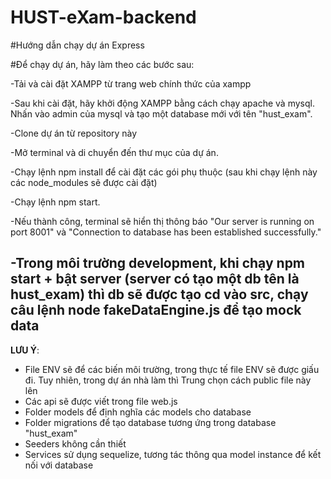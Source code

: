 # HUST-eXam-backend

#Hướng dẫn chạy dự án Express

#Để chạy dự án, hãy làm theo các bước sau:

-Tải và cài đặt XAMPP từ trang web chính thức của xampp

-Sau khi cài đặt, hãy khởi động XAMPP bằng cách chạy apache và mysql. Nhấn vào admin của mysql và tạo một database mới với tên "hust_exam".

-Clone dự án từ repository này

-Mở terminal và di chuyển đến thư mục của dự án.

-Chạy lệnh npm install để cài đặt các gói phụ thuộc (sau khi chạy lệnh này các node_modules sẽ được cài đặt)

-Chạy lệnh npm start.

-Nếu thành công, terminal sẽ hiển thị thông báo "Our server is running on port 8001" và "Connection to database has been established successfully."

-Trong môi trường development, khi chạy npm start + bật server (server có tạo một db tên là hust_exam) thì db sẽ được tạo
 cd vào src, chạy câu lệnh node fakeDataEngine.js để tạo mock data
---
**LƯU Ý**:
- File ENV sẽ để các biến môi trường, trong thực tế file ENV sẽ được giấu đi. Tuy nhiên, trong dự án nhà làm thì Trung chọn cách public file này lên
- Các api sẽ được viết trong file web.js
- Folder models để định nghĩa các models cho database
- Folder migrations để tạo database tương ứng trong database "hust_exam"
- Seeders không cần thiết
- Services sử dụng sequelize, tương tác thông qua model instance để kết nối với database
